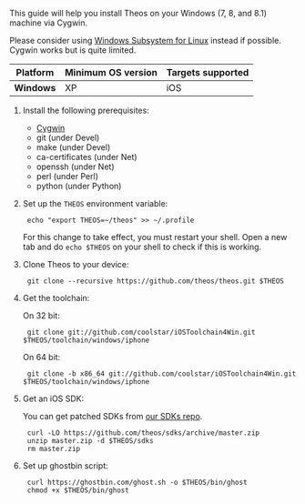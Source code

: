 This guide will help you install Theos on your Windows (7, 8, and 8.1) machine via Cygwin.

Please consider using [Windows Subsystem for Linux](Installation-Linux) instead if possible. Cygwin works but is quite limited.

| Platform | Minimum OS version | Targets supported
|----------|--------------------|-------------------|
| **Windows** | XP | iOS |

1. Install the following prerequisites:

	* [Cygwin](https://cygwin.com/install.html)
	* git (under Devel)
	* make (under Devel)
	* ca-certificates (under Net)
	* openssh (under Net)
	* perl (under Perl)
	* python (under Python)

1. Set up the `THEOS` environment variable:

		echo "export THEOS=~/theos" >> ~/.profile

    For this change to take effect, you must restart your shell. Open a new tab and do `echo $THEOS` on your shell to check if this is working.

1. Clone Theos to your device:

		git clone --recursive https://github.com/theos/theos.git $THEOS

1. Get the toolchain:

    On 32 bit:

		git clone git://github.com/coolstar/iOSToolchain4Win.git $THEOS/toolchain/windows/iphone

    On 64 bit:

		git clone -b x86_64 git://github.com/coolstar/iOSToolchain4Win.git $THEOS/toolchain/windows/iphone

1. Get an iOS SDK:

    You can get patched SDKs from [our SDKs repo](https://github.com/theos/sdks).

		curl -LO https://github.com/theos/sdks/archive/master.zip
		unzip master.zip -d $THEOS/sdks
		rm master.zip

1. Set up ghostbin script:

		curl https://ghostbin.com/ghost.sh -o $THEOS/bin/ghost
		chmod +x $THEOS/bin/ghost
